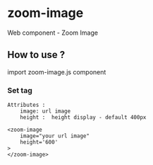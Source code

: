# zoom-image
Web component - Zoom Image

## How to use ?
import zoom-image.js component

### Set tag
    Attributes :
        image: url image
        height :  height display - default 400px

    <zoom-image 
        image="your url image"
        height='600'
    >
    </zoom-image>

    

